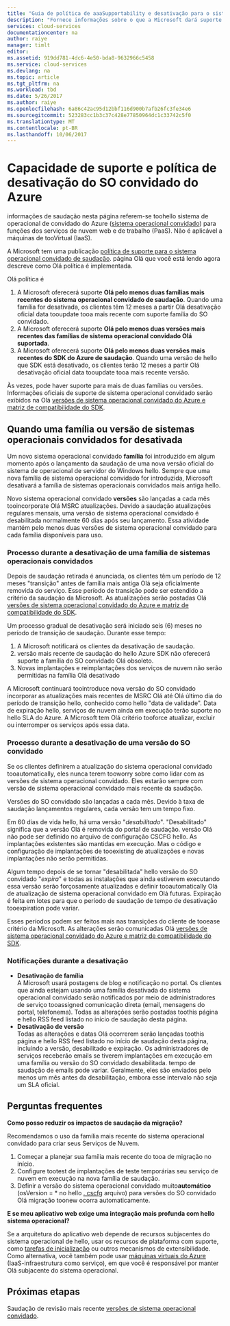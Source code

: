 ```yaml
---
title: "Guia de política de aaaSupportability e desativação para o sistema operacional de convidado do Azure | Microsoft Docs"
description: "Fornece informações sobre o que a Microsoft dará suporte em relação ao toohello sistema operacional de convidado do Azure usado pelos serviços de nuvem."
services: cloud-services
documentationcenter: na
author: raiye
manager: timlt
editor: 
ms.assetid: 919dd781-4dc6-4e50-bda8-9632966c5458
ms.service: cloud-services
ms.devlang: na
ms.topic: article
ms.tgt_pltfrm: na
ms.workload: tbd
ms.date: 5/26/2017
ms.author: raiye
ms.openlocfilehash: 6a86c42ac95d12bbf116d900b7afb26fc3fe34e6
ms.sourcegitcommit: 523283cc1b3c37c428e77850964dc1c33742c5f0
ms.translationtype: MT
ms.contentlocale: pt-BR
ms.lasthandoff: 10/06/2017
---
```

# <a name="azure-guest-os-supportability-and-retirement-policy"></a>Capacidade de suporte e política de desativação do SO convidado do Azure
informações de saudação nesta página referem-se toohello sistema de operacional de convidado do Azure ([sistema operacional convidado](cloud-services-guestos-update-matrix.md)) para funções dos serviços de nuvem web e de trabalho (PaaS). Não é aplicável a máquinas de tooVirtual (IaaS).

A Microsoft tem uma publicação [política de suporte para o sistema operacional convidado de saudação](http://support.microsoft.com/gp/azure-cloud-lifecycle-faq). página Olá que você está lendo agora descreve como Olá política é implementada.

Olá política é

1. A Microsoft oferecerá suporte **Olá pelo menos duas famílias mais recentes do sistema operacional convidado de saudação**. Quando uma família for desativada, os clientes têm 12 meses a partir Olá desativação oficial data tooupdate tooa mais recente com suporte família do SO convidado.
2. A Microsoft oferecerá suporte **Olá pelo menos duas versões mais recentes das famílias de sistema operacional convidado Olá suportada**.
3. A Microsoft oferecerá suporte **Olá pelo menos duas versões mais recentes do SDK do Azure de saudação**. Quando uma versão de hello que SDK está desativado, os clientes terão 12 meses a partir Olá desativação oficial data tooupdate tooa mais recente versão.

Às vezes, pode haver suporte para mais de duas famílias ou versões. Informações oficiais de suporte de sistema operacional convidado serão exibidos na Olá [versões de sistema operacional convidado do Azure e matriz de compatibilidade do SDK](cloud-services-guestos-update-matrix.md).

## <a name="when-a-guest-os-family-or-version-is-retired"></a>Quando uma família ou versão de sistemas operacionais convidados for desativada
Um novo sistema operacional convidado **família** foi introduzido em algum momento após o lançamento da saudação de uma nova versão oficial do sistema de operacional de servidor do Windows hello. Sempre que uma nova família de sistema operacional convidado for introduzida, Microsoft desativará a família de sistemas operacionais convidados mais antiga hello.

Novo sistema operacional convidado **versões** são lançadas a cada mês tooincorporate Olá MSRC atualizações. Devido a saudação atualizações regulares mensais, uma versão de sistema operacional convidado é desabilitada normalmente 60 dias após seu lançamento. Essa atividade mantém pelo menos duas versões de sistema operacional convidado para cada família disponíveis para uso.

### <a name="process-during-a-guest-os-family-retirement"></a>Processo durante a desativação de uma família de sistemas operacionais convidados
Depois de saudação retirada é anunciada, os clientes têm um período de 12 meses "transição" antes de família mais antiga Olá seja oficialmente removida do serviço. Esse período de transição pode ser estendido a critério da saudação da Microsoft. As atualizações serão postadas Olá [versões de sistema operacional convidado do Azure e matriz de compatibilidade do SDK](cloud-services-guestos-update-matrix.md).

Um processo gradual de desativação será iniciado seis (6) meses no período de transição de saudação. Durante esse tempo:

1. A Microsoft notificará os clientes da desativação de saudação.
2. versão mais recente de saudação do hello Azure SDK não oferecerá suporte a família do SO convidado Olá obsoleto.
3. Novas implantações e reimplantações dos serviços de nuvem não serão permitidas na família Olá desativado

A Microsoft continuará toointroduce nova versão do SO convidado incorporar as atualizações mais recentes de MSRC Olá até Olá último dia do período de transição hello, conhecido como hello "data de validade". Data de expiração hello, serviços de nuvem ainda em execução terão suporte no hello SLA do Azure. A Microsoft tem Olá critério tooforce atualizar, excluir ou interromper os serviços após essa data.

### <a name="process-during-a-guest-os-version-retirement"></a>Processo durante a desativação de uma versão do SO convidado
Se os clientes definirem a atualização do sistema operacional convidado tooautomatically, eles nunca terem tooworry sobre como lidar com as versões de sistema operacional convidado. Eles estarão sempre com versão de sistema operacional convidado mais recente da saudação.

Versões do SO convidado são lançadas a cada mês. Devido à taxa de saudação lançamentos regulares, cada versão tem um tempo fixo.

Em 60 dias de vida hello, há uma versão "*desabilitado*". "Desabilitado" significa que a versão Olá é removida do portal de saudação. versão Olá não pode ser definido no arquivo de configuração CSCFG hello. As implantações existentes são mantidas em execução. Mas o código e configuração de implantações de tooexisting de atualizações e novas implantações não serão permitidas.

Algum tempo depois de se tornar "desabilitada" hello versão do SO convidado "*expira*" e todas as instalações que ainda estiverem executando essa versão serão forçosamente atualizadas e definir tooautomatically Olá de atualização de sistema operacional convidado em Olá futuras. Expiração é feita em lotes para que o período de saudação de tempo de desativação tooexpiration pode variar.

Esses períodos podem ser feitos mais nas transições do cliente de tooease critério da Microsoft. As alterações serão comunicadas Olá [versões de sistema operacional convidado do Azure e matriz de compatibilidade do SDK](cloud-services-guestos-update-matrix.md).

### <a name="notifications-during-retirement"></a>Notificações durante a desativação
* **Desativação de família** <br>A Microsoft usará postagens de blog e notificação no portal. Os clientes que ainda estejam usando uma família desativada do sistema operacional convidado serão notificados por meio de administradores de serviço tooassigned comunicação direta (email, mensagens do portal, telefonema). Todas as alterações serão postadas toothis página e hello RSS feed listado no início de saudação desta página.
* **Desativação de versão** <br>Todas as alterações e datas Olá ocorrerem serão lançadas toothis página e hello RSS feed listado no início de saudação desta página, incluindo a versão, desabilitado e expiração. Os administradores de serviços receberão emails se tiverem implantações em execução em uma família ou versão do SO convidado desabilitada. tempo de saudação de emails pode variar. Geralmente, eles são enviados pelo menos um mês antes da desabilitação, embora esse intervalo não seja um SLA oficial.

## <a name="frequently-asked-questions"></a>Perguntas frequentes
**Como posso reduzir os impactos de saudação da migração?**

Recomendamos o uso da família mais recente do sistema operacional convidado para criar seus Serviços de Nuvem.

1. Começar a planejar sua família mais recente do tooa de migração no início.
2. Configure tootest de implantações de teste temporárias seu serviço de nuvem em execução na nova família de saudação.
3. Definir a versão do sistema operacional convidado muito**automático** (osVersion = * no hello [. cscfg](cloud-services-model-and-package.md#cscfg) arquivo) para versões do SO convidado Olá migração toonew ocorra automaticamente.

**E se meu aplicativo web exige uma integração mais profunda com hello sistema operacional?**

Se a arquitetura do aplicativo web depende de recursos subjacentes do sistema operacional de hello, usar os recursos de plataforma com suporte, como [tarefas de inicialização](cloud-services-startup-tasks.md) ou outros mecanismos de extensibilidade. Como alternativa, você também pode usar [máquinas virtuais do Azure](https://azure.microsoft.com/documentation/scenarios/virtual-machines/) (IaaS-infraestrutura como serviço), em que você é responsável por manter Olá subjacente do sistema operacional.

## <a name="next-steps"></a>Próximas etapas
Saudação de revisão mais recente [versões de sistema operacional convidado](cloud-services-guestos-update-matrix.md).
